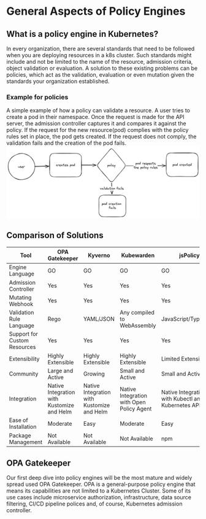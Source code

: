 # General Aspects of Policy Engines

## What is a policy engine in Kubernetes?
In every organization, there are several standards that need to be followed when you are deploying resources
in a k8s cluster.
Such standards might include and not be limited to the name of the resource,
admission criteria, object validation or evaluation.
A solution to these existing problems can be policies, which act as the validation, evaluation or even mutation
given the standards your organization established.

### Example for policies
A simple example of how a policy can validate a resource.
A user tries to create a pod in their namespace.
Once the request is made for the API server, the admission controller captures it and compares it against the policy.
If the request for the new resource(pod) complies with the policy rules set in place,
the pod gets created.
If the request does not comply, the validation fails and the creation of the pod fails.
![policy-validation](policy-validation.png)

## Comparison of Solutions
| Tool              | OPA Gatekeeper                | Kyverno                          | Kubewarden                      | jsPolicy                                 |
|-------------------|-------------------------------|----------------------------------|----------------------------------|------------------------------------------|
| Engine Language   | GO                            | GO                               | GO                               | GO                                       |
| Admission Controller | Yes                         | Yes                              | Yes                              | Yes                                      |
| Mutating Webhook  | Yes                           | Yes                              | Yes                              | Yes                                      |
| Validation Rule Language | Rego                    | YAML/JSON                        | Any compiled to WebAssembly      | JavaScript/TypeScript                    |
| Support for Custom Resources | Yes                 | Yes                              | Yes                              | Yes                                      |
| Extensibility     | Highly Extensible             | Highly Extensible                | Highly Extensible                | Limited Extensibility                    |
| Community         | Large and Active              | Growing                          | Small and Active                 | Small and Active                         |
| Integration       | Native Integration with Kustomize and Helm | Native Integration with Kustomize and Helm | Native Integration with Open Policy Agent | Native Integration with Kubectl and Kubernetes API |
| Ease of Installation | Moderate                   | Easy                             | Moderate                         | Easy                                     |
| Package Management | Not Available                | Not Available                    | Not Available                    | npm                                      |

## OPA Gatekeeper
Our first deep dive into policy engines will be the most mature and widely spread used OPA Gatekeeper.
OPA is a general-purpose policy engine that means its capabilities are not limited to a Kubernetes Cluster.
Some of its use cases include microservice authorization, infrastructure, data source filtering, CI/CD pipeline polices and, of course, Kubernetes admission controller.